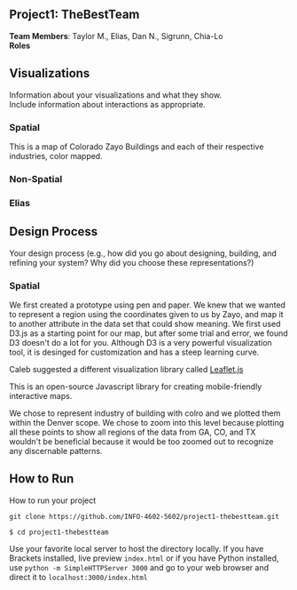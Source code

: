 
Project1: TheBestTeam
---
**Team Members**: Taylor M., Elias, Dan N., Sigrunn, Chia-Lo <br />
**Roles**

## Visualizations
Information about your visualizations and what they show.
<br />
Include information about interactions as appropriate.

### Spatial
This is a map of Colorado Zayo Buildings and each of their respective industries, color mapped. 

### Non-Spatial

### Elias

## Design Process
Your design process (e.g., how did you go about designing, building, and refining your system? Why did you choose these representations?)

### Spatial
We first created a prototype using pen and paper. We knew that we wanted to represent a region using the coordinates given to us by Zayo, and map it to another attribute in the data set that could show meaning. We first used D3.js as a starting point for our map, but after some trial and error, we found D3 doesn't do a lot for you. Although D3 is a very powerful visualization tool, it is desinged for customization and has a steep learning curve. 

Caleb suggested a different visualization library called [Leaflet.js](http://leafletjs.com/) 

This is an open-source Javascript library for creating mobile-friendly interactive maps. 

We chose to represent industry of building with colro and we plotted them within the Denver scope. We chose to zoom into this level because plotting all these points to show all regions of the data from GA, CO, and TX wouldn't be beneficial because it would be too zoomed out to recognize any discernable patterns.  

## How to Run
How to run your project

```
git clone https://github.com/INFO-4602-5602/project1-thebestteam.git
```

```
$ cd project1-thebestteam
```

Use your favorite local server to host the directory locally. If you have Brackets installed, live preview ```index.html``` or if you have Python installed, use ```python -m SimpleHTTPServer 3000``` and go to your web browser and direct it to ```localhost:3000/index.html```